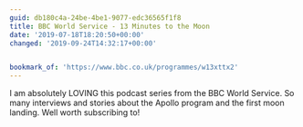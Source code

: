 ```yaml
---
guid: db180c4a-24be-4be1-9077-edc36565f1f8
title: BBC World Service - 13 Minutes to the Moon
date: '2019-07-18T18:20:50+00:00'
changed: '2019-09-24T14:32:17+00:00'


bookmark_of: 'https://www.bbc.co.uk/programmes/w13xttx2'
---
```


I am absolutely LOVING this podcast series from the BBC World Service. So many interviews and stories about the Apollo program and the first moon landing. Well worth subscribing to!
